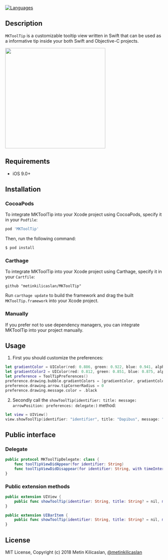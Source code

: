 [![Languages](https://img.shields.io/badge/language-swift%204.2%20|%20objc-FF69B4.svg?style=plastic)](#) <br/>

Description 
--------------

```MKToolTip``` is a customizable tooltip view written in Swift that can be used as a informative tip inside your both Swift and Objective-C projects.

<img src="https://github.com/metinkilicaslan/MKToolTip/blob/master/MKToolTip.gif" width="320">

Requirements
-----------------------------

- iOS 9.0+

Installation
--------------

### CocoaPods

To integrate MKToolTip into your Xcode project using CocoaPods, specify it in your `Podfile`:

```ruby
pod 'MKToolTip'
```

Then, run the following command:

```bash
$ pod install
```

### Carthage

To integrate MKToolTip into your Xcode project using Carthage, specify it in your `Cartfile`:

```ogdl
github "metinkilicaslan/MKToolTip"
```

Run `carthage update` to build the framework and drag the built `MKToolTip.framework` into your Xcode project.

### Manually

If you prefer not to use dependency managers, you can integrate MKToolTip into your project manually.

Usage
--------------

1) First you should customize the preferences:

```swift
let gradientColor = UIColor(red: 0.886, green: 0.922, blue: 0.941, alpha: 1.000)
let gradientColor2 = UIColor(red: 0.812, green: 0.851, blue: 0.875, alpha: 1.000)
let preference = ToolTipPreferences()
preference.drawing.bubble.gradientColors = [gradientColor, gradientColor2]
preference.drawing.arrow.tipCornerRadius = 0
preference.drawing.message.color = .black
```

2) Secondly call the ``showToolTip(identifier: title: message: arrowPosition: preferences: delegate:)`` method:

```swift
let view = UIView()
view.showToolTip(identifier: "identifier", title: "Dapibus", message: "Aenean eu leo quam. Pellentesque ornare sem lacinia quam venenatis vestibulum.", arrowPosition: .top)
```

Public interface
--------------

### Delegate

```swift
public protocol MKToolTipDelegate: class {
    func toolTipViewDidAppear(for identifier: String)
    func toolTipViewDidDisappear(for identifier: String, with timeInterval: TimeInterval)
}
```

### Public extension methods

```swift
public extension UIView {
    public func showToolTip(identifier: String, title: String? = nil, message: String, arrowPosition: MKToolTip.ArrowPosition, preferences: ToolTipPreferences = ToolTipPreferences(), delegate: MKToolTipDelegate? = nil)
}

public extension UIBarItem {
    public func showToolTip(identifier: String, title: String? = nil, message: String, arrowPosition: MKToolTip.ArrowPosition, preferences: ToolTipPreferences = ToolTipPreferences(), delegate: MKToolTipDelegate? = nil)
}
```


License
--------------

MIT License, Copyright (c) 2018 Metin Kilicaslan, [@metinkilicaslan](https://twitter.com/metinkilicaslan)
